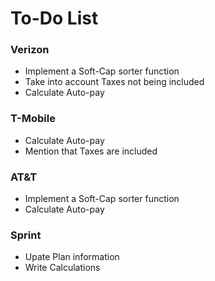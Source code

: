 # To-Do List

### Verizon 
* Implement a Soft-Cap sorter function
* Take into account Taxes not being included
* Calculate Auto-pay

### T-Mobile 
* Calculate Auto-pay
* Mention that Taxes are included

### AT&T
* Implement a Soft-Cap sorter function
* Calculate Auto-pay

### Sprint
* Upate Plan information
* Write Calculations